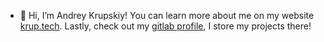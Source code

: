 - 👋 Hi, I’m Andrey Krupskiy!
You can learn more about me on my website [krup.tech](https://krup.tech/).
Lastly, check out my [gitlab profile](https://gitlab.com/fralcow), I store my projects there!

<!---
fralcow/fralcow is a ✨ special ✨ repository because its `README.md` (this file) appears on your GitHub profile.
You can click the Preview link to take a look at your changes.
--->
